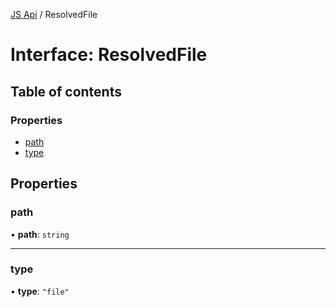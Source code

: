 [JS Api](../index.md) / ResolvedFile

# Interface: ResolvedFile

## Table of contents

### Properties

- [path](ResolvedFile.md#path)
- [type](ResolvedFile.md#type)

## Properties

### path

• **path**: `string`

___

### type

• **type**: ``"file"``

